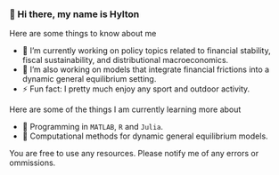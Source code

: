 ### 👋 Hi there, my name is Hylton

Here are some things to know about me

- 🔭 I’m currently working on policy topics related to financial stability, fiscal sustainability, and distributional macroeconomics.
- 🔭 I’m also working on models that integrate financial frictions into a dynamic general equilibrium setting.
- ⚡ Fun fact: I pretty much enjoy any sport and outdoor activity.

Here are some of the things I am currently learning more about

- 🌱 Programming in `MATLAB`, `R` and `Julia`.
- 🌱 Computational methods for dynamic general equilibrium models.

You are free to use any resources. Please notify me of any errors or ommissions.

<!--
**hollander03/hollander03** is a ✨ _special_ ✨ repository because its `README.md` (this file) appears on your GitHub profile.

Here are some ideas to get you started:

- 🔭 I’m currently working on ...
- 🌱 I’m currently learning ...
- 👯 I’m looking to collaborate on ...
- 🤔 I’m looking for help with ...
- 💬 Ask me about ...
- 📫 How to reach me: ...
- 😄 Pronouns: ...
- ⚡ Fun fact: ...
-->
